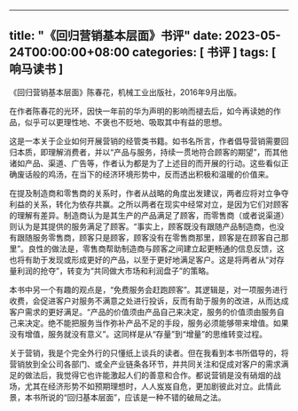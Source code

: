 
---
title: "《回归营销基本层面》书评"
date: 2023-05-24T00:00:00+08:00
categories: [ 书评 ]
tags: [ 响马读书 ]
---

 《回归营销基本层面》陈春花，机械工业出版社，2016年9月出版。

在作者陈春花的光环，因快一年前的华为声明的影响而褪去后，如今再读她的作品，似乎可以更理性地、不褒也不贬地、吸取其中有益的思想。

这是一本关于企业如何开展营销的经管类书籍。如书名所言，作者倡导营销需要回归本质，即理解消费者，并以“产品与服务，持续一贯地符合顾客的期望”，而其他诸如产品、渠道、广告等，作者认为都是为了上述目的而开展的行动。这些看似正确废话般的鸡汤，在当下的经济环境形势中，反而透出积极和温暖的价值来。

在提及制造商和零售商的关系时，作者从战略的角度出发建议，两者应将对立争夺利益的关系，转化为依存共赢。之所以两者在现实中经常对立，是因为它们对顾客的理解有差异。制造商认为是其生产的产品满足了顾客，而零售商（或者说渠道）则认为是其提供的服务满足了顾客。“事实上，顾客既没有跟随产品制造商，也没有跟随服务零售商，顾客只是顾客，顾客没有在零售商那里，顾客是在顾客自己那里”。良性的做法是，零售商帮助制造商与顾客之间建立起更畅通的信息反馈，这也将有助于发现或形成更好的产品，以至于更好地满足客户。这是将两者从“对存量利润的抢夺”，转变为“共同做大市场和利润盘子”的策略。

本书中另一个有趣的观点是，“免费服务会赶跑顾客”。其逻辑是，对一项服务进行收费，会促进客户对服务不满意之处进行投诉，反而有助于服务的改进，从而达成客户需求的更好满足。“产品的价值须由产品自己来决定，服务的价值须由服务自己来决定。绝不能把服务当作弥补产品不足的手段，服务必须能够带来增值。如果没有增值，服务就没有意义”。这同样是从“存量”到“增量”的思维转变过程。

关于营销，我是个完全外行的只懂纸上谈兵的读者。但在我看到本书所倡导的，将营销放到全公司各部门、或全产业链条各环节，并共同关注和促成对客户的需求满足的做法后，我觉得它也许能激起人们的善意和合作。都说营销是没有硝烟的战场，尤其在经济形势不如预期理想时，人人岌岌自危，更加剧彼此对立。此情此景，本书所说的“回归基本层面”，应该是一种不错的破局之法。

